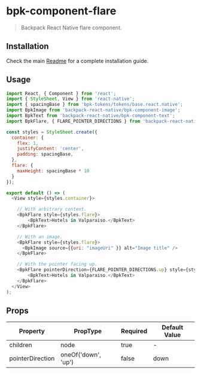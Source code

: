 # bpk-component-flare

> Backpack React Native flare component.

## Installation

Check the main [Readme](https://github.com/skyscanner/backpack-react-native#usage) for a complete installation guide.

## Usage

```js
import React, { Component } from 'react';
import { StyleSheet, View } from 'react-native';
import { spacingBase } from 'bpk-tokens/tokens/base.react.native';
import BpkImage from 'backpack-react-native/bpk-component-image';
import BpkText from 'backpack-react-native/bpk-component-text';
import BpkFlare, { FLARE_POINTER_DIRECTIONS } from 'backpack-react-native/bpk-component-flare';

const styles = StyleSheet.create({
  container: {
    flex: 1,
    justifyContent: 'center',
    padding: spacingBase,
  },
  flare: {
    maxHeight: spacingBase * 10
  }
});

export default () => (
  <View style={styles.container}>

    // With arbitrary content.
    <BpkFlare style={styles.flare}>
        <BpkText>Hotels in Valparaiso.</BpkText>
    </BpkFlare>

    // With an image.
    <BpkFlare style={styles.flare}>
      <BpkImage source={{uri: "imageUri" }} alt="Image title" />
    </BpkFlare>

    // With the pointer facing up.
    <BpkFlare pointerDirection={FLARE_POINTER_DIRECTIONS.up} style={styles.flare}>
        <BpkText>Hotels in Valparaiso.</BpkText>
    </BpkFlare>
  </View>
);
```

## Props

| Property         | PropType            | Required | Default Value |
| ---------------- | ------------------- | -------- | ------------- |
| children         | node                | true     | -             |
| pointerDirection | oneOf('down', 'up') | false    | down          |
